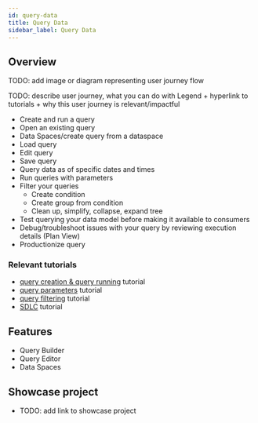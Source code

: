 ```yaml
---
id: query-data
title: Query Data
sidebar_label: Query Data
---
```


## Overview 

TODO: add image or diagram representing user journey flow

TODO: describe user journey, what you can do with Legend + hyperlink to tutorials + why this user journey is relevant/impactful

- Create and run a query
- Open an existing query
- Data Spaces/create query from a dataspace
- Load query
- Edit query
- Save query
- Query data as of specific dates and times
- Run queries with parameters
- Filter your queries
    - Create condition
    - Create group from condition
    - Clean up, simplify, collapse, expand tree
- Test querying your data model before making it available to consumers
- Debug/troubleshoot issues with your query by reviewing execution details (Plan View)
- Productionize query


### Relevant tutorials
- [query creation & query running](../tutorials/query-tutorial.md) tutorial
- [query parameters](../tutorials/query-parameter.md) tutorial
- [query filtering](../tutorials/query-filter.md) tutorial
- [SDLC](../tutorials/studio-sdlc/#troubleshoot-issues-with-your-data-model-query-or-service) tutorial

## Features
- Query Builder
- Query Editor
- Data Spaces

## Showcase project
- TODO: add link to showcase project
